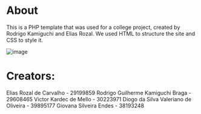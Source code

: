 # About
This is a PHP template that was used for a college project, created by Rodrigo Kamiguchi and Elias Rozal. We used HTML to structure the site and CSS to style it.

![image](https://github.com/user-attachments/assets/ed8dbfa9-d5d5-476e-91d5-d9e7c5256ece)


# Creators:

Elias Rozal de Carvalho - 29199859
Rodrigo Guilherme Kamiguchi Braga - 29608465
Victor Kardec de Mello - 30223971
Diogo da Silva Valeriano de Oliveira - 39895177
Giovana Silveira Endes - 38193248
